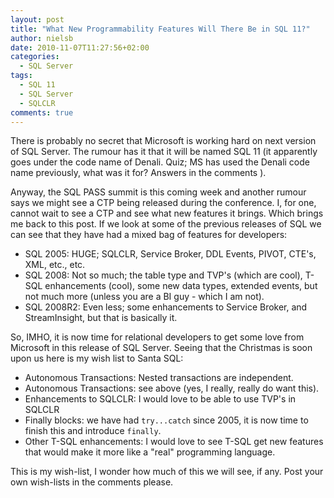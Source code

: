 ```yaml
---
layout: post
title: "What New Programmability Features Will There Be in SQL 11?"
author: nielsb
date: 2010-11-07T11:27:56+02:00
categories:
  - SQL Server
tags:
  - SQL 11
  - SQL Server
  - SQLCLR
comments: true
---
```

There is probably no secret that Microsoft is working hard on next version of SQL Server. The rumour has it that it will be named SQL 11 (it apparently goes under the code name of Denali. Quiz; MS has used the Denali code name previously, what was it for? Answers in the comments ).

<!--more-->

Anyway, the SQL PASS summit is this coming week and another rumour says we might see a CTP being released during the conference. I, for one, cannot wait to see a CTP and see what new features it brings. Which brings me back to this post. If we look at some of the previous releases of SQL we can see that they have had a mixed bag of features for developers:

* SQL 2005: HUGE; SQLCLR, Service Broker, DDL Events, PIVOT, CTE's, XML, etc., etc.
* SQL 2008: Not so much; the table type and TVP's (which are cool), T-SQL enhancements (cool), some new data types, extended events, but not much more (unless you are a BI guy - which I am not).
* SQL 2008R2: Even less; some enhancements to Service Broker, and StreamInsight, but that is basically it.

So, IMHO, it is now time for relational developers to get some love from Microsoft in this release of SQL Server. Seeing that the Christmas is soon upon us here is my wish list to Santa SQL:

+ Autonomous Transactions: Nested transactions are independent.
+ Autonomous Transactions: see above (yes, I really, really do want this).
+ Enhancements to SQLCLR: I would love to be able to use TVP's in SQLCLR
+ Finally blocks: we have had `try...catch` since 2005, it is now time to finish this and introduce `finally`.
+ Other T-SQL enhancements: I would love to see T-SQL get new features that would make it more like a "real" programming language.

This is my wish-list, I wonder how much of this we will see, if any. Post your own wish-lists in the comments please.
